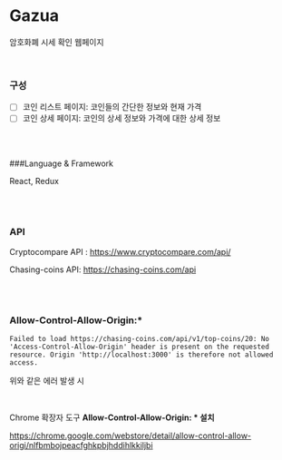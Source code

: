 # Gazua

암호화폐 시세 확인 웹페이지

<br/>

### 구성

- [ ] 코인 리스트 페이지: 코인들의 간단한 정보와 현재 가격
- [ ] 코인 상세 페이지: 코인의 상세 정보와 가격에 대한 상세 정보

<br/>

<br/>

###Language & Framework

React, Redux

<br/>

<br/>

### API

Cryptocompare API : <https://www.cryptocompare.com/api/> 

Chasing-coins API: https://chasing-coins.com/api

<br/><br/>

### Allow-Control-Allow-Origin:* 

```
Failed to load https://chasing-coins.com/api/v1/top-coins/20: No 'Access-Control-Allow-Origin' header is present on the requested resource. Origin 'http://localhost:3000' is therefore not allowed access.
```

위와 같은 에러 발생 시

<br/>

Chrome 확장자 도구  **Allow-Control-Allow-Origin: * 설치**

https://chrome.google.com/webstore/detail/allow-control-allow-origi/nlfbmbojpeacfghkpbjhddihlkkiljbi

<br/>

<br/>